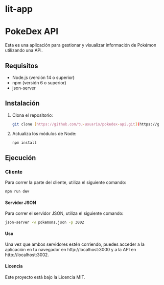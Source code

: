 # lit-app
# PokeDex API

Esta es una aplicación para gestionar y visualizar información de Pokémon utilizando una API.

## Requisitos

- Node.js (versión 14 o superior)
- npm (versión 6 o superior)
- json-server

## Instalación

1. Clona el repositorio:
    ```bash
    git clone [https://github.com/tu-usuario/pokedex-api.git](https://github.com/davidesco201/lit-app-podedex.git)

    ```

2. Actualiza los módulos de Node:
    ```bash
    npm install
    ```

## Ejecución

### Cliente

Para correr la parte del cliente, utiliza el siguiente comando:
```bash
npm run dev 
```


#### Servidor JSON
Para correr el servidor JSON, utiliza el siguiente comando:
```bash
json-server -w pokemons.json -p 3002
```

#### Uso
Una vez que ambos servidores estén corriendo, puedes acceder a la aplicación en tu navegador en http://localhost:3000 y a la API en http://localhost:3002.

#### Licencia
Este proyecto está bajo la Licencia MIT.
